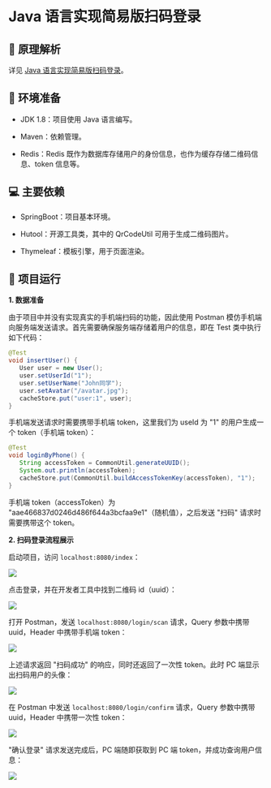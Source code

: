 # Java 语言实现简易版扫码登录

## 📖 原理解析

详见 [Java 语言实现简易版扫码登录](https://www.cnblogs.com/johnlearning/p/16205875.html)。

## 🔨 环境准备

- JDK 1.8：项目使用 Java 语言编写。

- Maven：依赖管理。

- Redis：Redis 既作为数据库存储用户的身份信息，也作为缓存存储二维码信息、token 信息等。

## 💻 主要依赖

- SpringBoot：项目基本环境。

- Hutool：开源工具类，其中的 QrCodeUtil 可用于生成二维码图片。
    
- Thymeleaf：模板引擎，用于页面渲染。

## 🚀 项目运行

**1. 数据准备**

由于项目中并没有实现真实的手机端扫码的功能，因此使用 Postman 模仿手机端向服务端发送请求。首先需要确保服务端存储着用户的信息，即在 Test 类中执行如下代码：

```java
@Test
void insertUser() {
   User user = new User();
   user.setUserId("1");
   user.setUserName("John同学");
   user.setAvatar("/avatar.jpg");
   cacheStore.put("user:1", user);
}
```

手机端发送请求时需要携带手机端 token，这里我们为 useId 为 "1" 的用户生成一个 token（手机端 token）：

```java
@Test
void loginByPhone() {
   String accessToken = CommonUtil.generateUUID();
   System.out.println(accessToken);
   cacheStore.put(CommonUtil.buildAccessTokenKey(accessToken), "1");
}
```

手机端 token（accessToken）为 "aae466837d0246d486f644a3bcfaa9e1"（随机值），之后发送 "扫码" 请求时需要携带这个 token。

**2. 扫码登录流程展示**

启动项目，访问 `localhost:8080/index`：

![](https://img2022.cnblogs.com/blog/2430605/202204/2430605-20220429105956266-1392136789.jpg)

点击登录，并在开发者工具中找到二维码 id（uuid）：

![](https://img2022.cnblogs.com/blog/2430605/202204/2430605-20220429110009062-1010129683.jpg)

打开 Postman，发送 `localhost:8080/login/scan` 请求，Query 参数中携带 uuid，Header 中携带手机端 token：

![](https://img2022.cnblogs.com/blog/2430605/202204/2430605-20220429110028157-315924366.jpg)

上述请求返回 "扫码成功" 的响应，同时还返回了一次性 token。此时 PC 端显示出扫码用户的头像：

![](https://img2022.cnblogs.com/blog/2430605/202204/2430605-20220429110043658-132579133.jpg)

在 Postman 中发送 `localhost:8080/login/confirm` 请求，Query 参数中携带 uuid，Header 中携带一次性 token：

![](https://img2022.cnblogs.com/blog/2430605/202204/2430605-20220429110055973-25200175.jpg)

"确认登录" 请求发送完成后，PC 端随即获取到 PC 端 token，并成功查询用户信息：

![](https://img2022.cnblogs.com/blog/2430605/202204/2430605-20220429110106186-2121298525.jpg)
